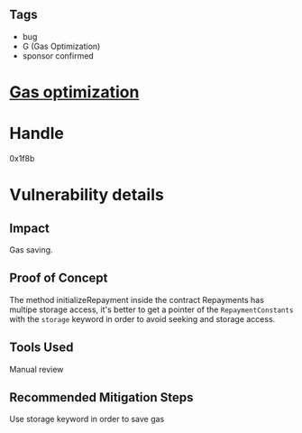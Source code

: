 ## Tags

- bug
- G (Gas Optimization)
- sponsor confirmed

# [Gas optimization](https://github.com/code-423n4/2021-12-sublime-findings/issues/34) 

# Handle

0x1f8b


# Vulnerability details

## Impact
Gas saving.

## Proof of Concept
The method initializeRepayment inside the contract Repayments has multipe storage access, it's better to get a pointer of the `RepaymentConstants` with the `storage` keyword in order to avoid seeking and storage access.

## Tools Used
Manual review

## Recommended Mitigation Steps
Use storage keyword in order to save gas

